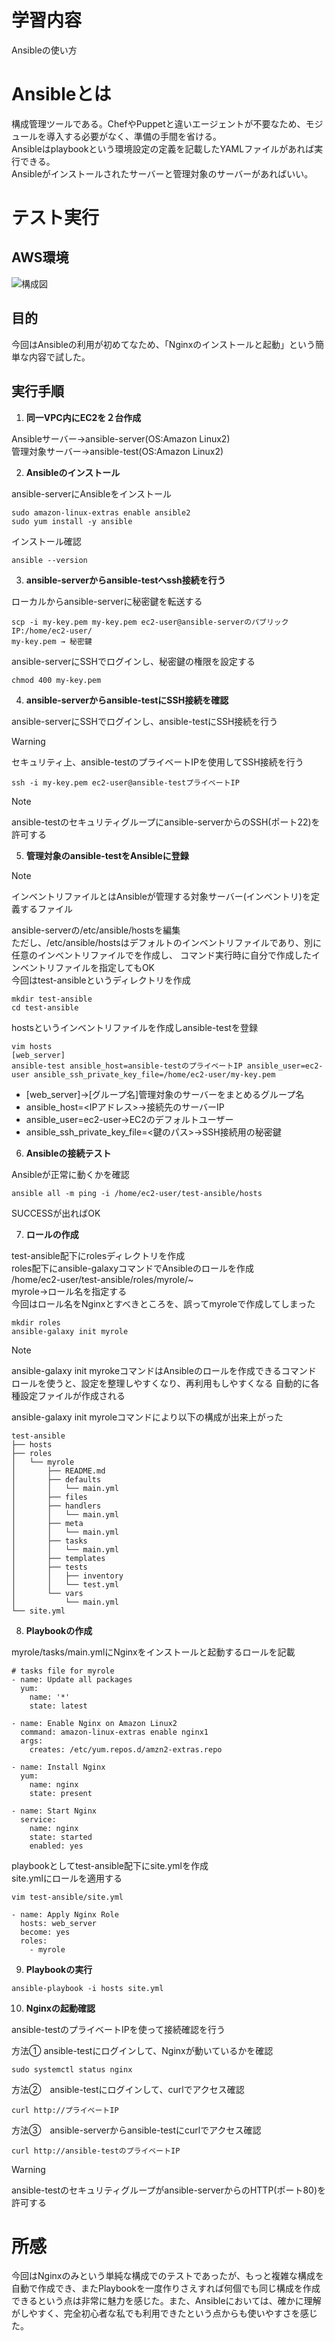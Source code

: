 # 学習内容  
Ansibleの使い方  

# Ansibleとは  
構成管理ツールである。ChefやPuppetと違いエージェントが不要なため、モジュールを導入する必要がなく、準備の手間を省ける。  
Ansibleはplaybookという環境設定の定義を記載したYAMLファイルがあれば実行できる。  
Ansibleがインストールされたサーバーと管理対象のサーバーがあればいい。

# テスト実行    
## AWS環境  

![構成図](img/ansible-test/ansible構成.drawio.png)  

## 目的  
今回はAnsibleの利用が初めてなため、「Nginxのインストールと起動」という簡単な内容で試した。  

## 実行手順  
1. **同一VPC内にEC2を２台作成**  

Ansibleサーバー→ansible-server(OS:Amazon Linux2)  
管理対象サーバー→ansible-test(OS:Amazon Linux2)  
  
2. **Ansibleのインストール**  

ansible-serverにAnsibleをインストール  
```
sudo amazon-linux-extras enable ansible2  
sudo yum install -y ansible
```  
インストール確認  
```
ansible --version
```  

3. **ansible-serverからansible-testへssh接続を行う**  

ローカルからansible-serverに秘密鍵を転送する  
```
scp -i my-key.pem my-key.pem ec2-user@ansible-serverのパブリックIP:/home/ec2-user/  
my-key.pem → 秘密鍵
```  

ansible-serverにSSHでログインし、秘密鍵の権限を設定する  
```
chmod 400 my-key.pem
```  

4. **ansible-serverからansible-testにSSH接続を確認**  

ansible-serverにSSHでログインし、ansible-testにSSH接続を行う  
>[!WARNING]
>セキュリティ上、ansible-testのプライベートIPを使用してSSH接続を行う  
```
ssh -i my-key.pem ec2-user@ansible-testプライベートIP
```  
>[!NOTE]
>ansible-testのセキュリティグループにansible-serverからのSSH(ポート22)を許可する  

5. **管理対象のansible-testをAnsibleに登録**  

>[!NOTE]
>インベントリファイルとはAnsibleが管理する対象サーバー(インベントリ)を定義するファイル  

ansible-serverの/etc/ansible/hostsを編集  
ただし、/etc/ansible/hostsはデフォルトのインベントリファイルであり、別に任意のインベントリファイルでを作成し、
コマンド実行時に自分で作成したインベントリファイルを指定してもOK  
今回はtest-ansibleというディレクトリを作成  
```
mkdir test-ansible  
cd test-ansible  
```  
hostsというインベントリファイルを作成しansible-testを登録
```
vim hosts  
[web_server]  
ansible-test ansible_host=ansible-testのプライベートIP ansible_user=ec2-user ansible_ssh_private_key_file=/home/ec2-user/my-key.pem
```  
* [web_server]→[グループ名]管理対象のサーバーをまとめるグループ名  
* ansible_host=<IPアドレス>→接続先のサーバーIP  
* ansible_user=ec2-user→EC2のデフォルトユーザー  
* ansible_ssh_private_key_file=<鍵のパス>→SSH接続用の秘密鍵  

6. **Ansibleの接続テスト**  

Ansibleが正常に動くかを確認  
```
ansible all -m ping -i /home/ec2-user/test-ansible/hosts
```  
SUCCESSが出ればOK  

7. **ロールの作成**  

test-ansible配下にrolesディレクトリを作成  
roles配下にansible-galaxyコマンドでAnsibleのロールを作成  
/home/ec2-user/test-ansible/roles/myrole/~  
myrole→ロール名を指定する  
今回はロール名をNginxとすべきところを、誤ってmyroleで作成してしまった  
```
mkdir roles  
ansible-galaxy init myrole
```  
>[!NOTE]
>ansible-galaxy init myrokeコマンドはAnsibleのロールを作成できるコマンド
>ロールを使うと、設定を整理しやすくなり、再利用もしやすくなる
>自動的に各種設定ファイルが作成される  

ansible-galaxy init myroleコマンドにより以下の構成が出来上がった  
```
test-ansible
├── hosts
├── roles
│   └── myrole
│       ├── README.md
│       ├── defaults
│       │   └── main.yml
│       ├── files
│       ├── handlers
│       │   └── main.yml
│       ├── meta
│       │   └── main.yml
│       ├── tasks
│       │   └── main.yml
│       ├── templates
│       ├── tests
│       │   ├── inventory
│       │   └── test.yml
│       └── vars
│           └── main.yml
└── site.yml
```  

8. **Playbookの作成**  

myrole/tasks/main.ymlにNginxをインストールと起動するロールを記載  
```
# tasks file for myrole  
- name: Update all packages  
  yum:  
    name: '*'  
    state: latest  

- name: Enable Nginx on Amazon Linux2  
  command: amazon-linux-extras enable nginx1  
  args:  
    creates: /etc/yum.repos.d/amzn2-extras.repo  
  
- name: Install Nginx  
  yum:  
    name: nginx  
    state: present  
  
- name: Start Nginx  
  service:  
    name: nginx  
    state: started  
    enabled: yes
```  

playbookとしてtest-ansible配下にsite.ymlを作成  
site.ymlにロールを適用する  
```
vim test-ansible/site.yml  
  
- name: Apply Nginx Role  
  hosts: web_server  
  become: yes  
  roles:  
    - myrole
```  

9. **Playbookの実行**  

```
ansible-playbook -i hosts site.yml
```  

10. **Nginxの起動確認**  

ansible-testのプライベートIPを使って接続確認を行う  

方法①  ansible-testにログインして、Nginxが動いているかを確認  
```
sudo systemctl status nginx
```  
方法②　ansible-testにログインして、curlでアクセス確認  
```
curl http://プライベートIP
```  
方法③　ansible-serverからansible-testにcurlでアクセス確認  
```
curl http://ansible-testのプライベートIP
```  
>[!WARNING]
>ansible-testのセキュリティグループがansible-serverからのHTTP(ポート80)を許可する

# 所感
今回はNginxのみという単純な構成でのテストであったが、もっと複雑な構成を自動で作成でき、またPlaybookを一度作りさえすれば何個でも同じ構成を作成できるという点は非常に魅力を感じた。また、Ansibleにおいては、確かに理解がしやすく、完全初心者な私でも利用できたという点からも使いやすさを感じた。

